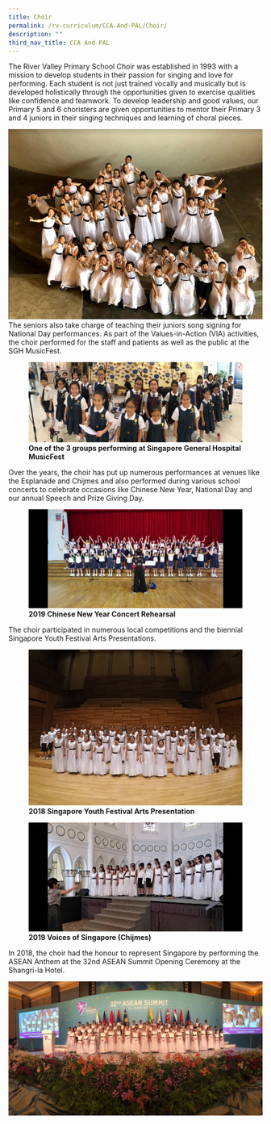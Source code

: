 ```yaml
---
title: Choir
permalink: /rv-curriculum/CCA-And-PAL/Choir/
description: ""
third_nav_title: CCA And PAL
---
```

The River Valley Primary School Choir was established in 1993 with a mission to develop students in their passion for singing and love for performing. Each student is not just trained vocally and musically but is developed holistically through the opportunities given to exercise qualities like confidence and teamwork. To develop leadership and good values, our Primary 5 and 6 choristers are given opportunities to mentor their Primary 3 and 4 juniors in their singing techniques and learning of choral pieces.

![](/images/RV%20Curriculum/CCA%20and%20PAL/Choir/q1.jpg)The seniors also take charge of teaching their juniors song signing for National Day performances. As part of the Values-in-Action (VIA) activities, the choir performed for the staff and patients as well as the public at the SGH MusicFest.



<figure>

<img src="/images/RV%20Curriculum/CCA%20and%20PAL/Choir/q2.jpg">

<figcaption> <strong> One of the 3 groups performing at Singapore General Hospital MusicFest</strong> </figcaption>

</figure>


Over the years, the choir has put up numerous performances at venues like the Esplanade and Chijmes and also performed during various school concerts to celebrate occasions like Chinese New Year, National Day and our annual Speech and Prize Giving Day.



<figure>

<img src="/images/RV%20Curriculum/CCA%20and%20PAL/Choir/q3.jpg">

<figcaption> <strong> 2019 Chinese New Year Concert Rehearsal</strong> </figcaption>

</figure>


The choir participated in numerous local competitions and the biennial Singapore Youth Festival Arts Presentations.



<figure>

<img src="/images/RV%20Curriculum/CCA%20and%20PAL/Choir/q4.jpg">

<figcaption> <strong>2018 Singapore Youth Festival Arts Presentation</strong> </figcaption>

</figure>


<figure>

<img src="/images/RV%20Curriculum/CCA%20and%20PAL/Choir/q5.jpg">

<figcaption> <strong> 2019 Voices of Singapore (Chijmes)</strong> </figcaption>

</figure>


In 2018, the choir had the honour to represent Singapore by performing the ASEAN Anthem at the 32nd ASEAN Summit Opening Ceremony at the Shangri-la Hotel.

![](/images/RV%20Curriculum/CCA%20and%20PAL/Choir/q6.jpg)
